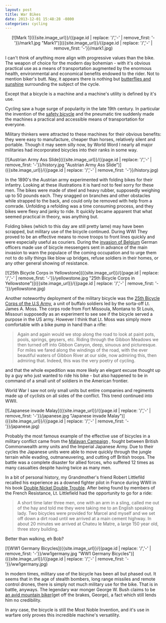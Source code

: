 ```yaml
---
layout: post
title: War Bikes
date: 2013-12-01 15:48:28 -0800
categories: cycling
---
```

<!-- {{site.image_url}}/{{page.id | replace: '/','-' | remove_first: '-'}}/image.jpg -->
<center>
[![Mark 1]({{site.image_url}}/{{page.id | replace: '/','-' | remove_first: '-'}}/mark1.jpg "Mark1")]({{site.image_url}}/{{page.id | replace: '/','-' | remove_first: '-'}}/mark1.jpg)
</center>

I can't think of anything more align with progressive values than the bike. The weapon of choice
for the modern day bohemian - with it's obvious practical use as a means of transportation
augmented by the enormous health, environmental and economical benefits endowed to
the rider. Not to mention biker's butt. Nay, it appears there is nothing but
[butterflies and sunshine](http://www.bikerfox.com/foxphotos2/) surrounding the
subject of the cycle.

Except that a bicycle is a machine and a machine's utility is defined by it's use.

Cycling saw a huge surge of popularity in the late 19th century. In particular the invention of
the [safety bicycle](https://en.wikipedia.org/wiki/Safety_bicycle) and the pneumatic
tire suddenly made the machines a practical and accessible means of transportation for
everyone.

Military thinkers were attracted to these machines for their obvious benefits: they were
easy to manufacture, cheaper than horses, relatively silent and portable. Though it
may seem silly now, by World Word I nearly all major militaries had incorporated bicycles
into their ranks in some way.

[![Austrian Army Ass Slide]({{site.image_url}}/{{page.id | replace: '/','-' | remove_first: '-'}}/history.jpg "Austrian Army Ass Slide")]({{site.image_url}}/{{page.id | replace: '/','-' | remove_first: '-'}}/history.jpg)

In the 1890's the Austrian army experimented with folding bikes for their infantry. Looking at
these illustrations it is hard not to feel sorry for these men.
The bikes were made of steel and heavy rubber, supposedly weighing up to 50 pounds each.
They snagged on branches and other obstacles while strapped to the back, and could only
be removed with help from a comrade. Unfolding a refolding was a time consuming
process, and they bikes were flexy and janky to ride. It quickly became apparent
that what seemed practical in theory, was anything but.

Folding bikes (which to this day are still pretty lame) may have been scrapped,
but military use of the bicycle continued. During WWI They proved to be an effective means
to move troops to front lines quickly and were especially useful as couriers. During the
[invasion of Belgium](https://en.wikipedia.org/wiki/Belgium_in_World_War_I#German_invasion)
German officers made use of bicycle messengers sent in advance of the main invasion to warn the populace of the coming occupation and to urge them not to do silly things like blow up bridges,
refuse soldiers in their homes, or any other general showing of resistance.

[![25th Bicycle Corps in Yellowstone]({{site.image_url}}/{{page.id | replace: '/','-' | remove_first: '-'}}/yellowstone.jpg "25th Bicycle Corps in Yellowstone")]({{site.image_url}}/{{page.id | replace: '/','-' | remove_first: '-'}}/yellowstone.jpg)


Another noteworthy deployment of the military bicycle was the
[25th Bicycle Corps of the U.S Army](http://bicyclecorps.blogspot.com/), a unit
of buffalo soldiers led by the sorta-off Lt. James A. Moss. The corps rode
from Fort Missoula, Montana to St Louis, Missouri supposedly as an experiment to see see if
the bicycle served a purpose in the US army. However I think that Lt. Moss was
simply more comfortable with a bike pump in hand than a rifle:

>Again and again would we stop along the road to look at paint pots, pools, springs, geysers, etc. Riding through the Gibbon Meadows we then turned off into Gibbon Canyon, deep, sinuous and picturesque. For miles we fared along the windings of the road, with the ever beautiful waters of Gibbon River at our side, now admiring this, then admiring that. Indeed, this was the very poetry of cycling.

and that the whole expedition was more likely an elegant excuse thought up by
a guy who just wanted to ride his bike - but also happened to be in command of a small
unit of soldiers in the American frontier.

World War I saw not only small units but entire companies and regiments made up of cyclists on all sides of the conflict. This trend continued into WWII.

[![Japanese invade Malay]({{site.image_url}}/{{page.id | replace: '/','-' | remove_first: '-'}}/japanese.jpg "Japanese invade Malay")]({{site.image_url}}/{{page.id | replace: '/','-' | remove_first: '-'}}/japanese.jpg)

Probably the most famous example of the effective use of bicycles in a military
conflict came from the [Malayan Campaign](https://en.wikipedia.org/wiki/Malayan_Campaign)
, fought between British Commonwealth army units and the Imperial Japanese Army.
Due to their cycles the
Japanese units were able to move quickly through the jungle terrain while evading,
outmaneuvering, and cutting off British troops. The battle was a complete disaster
for allied forces, who suffered 12 times as many casualties despite having twice as many men.

In a bit of personal history, my Grandmother's friend Robert Littlefild recalled
his experience as a downed fighter pilot in France during WWII in his book
[Double Nickel Double Trouble](https://www.goodreads.com/book/show/1537660.Double_nickel_double_trouble). After being found by members of the
French Resistance, Lt. Littlefield had the opportunity to go for a ride:

> A short time later three men, one with an arm in a sling, called me out of the hay
and told me they were taking me to an English speaking lady. Two bicycles were
provided for Marcel and myself and we set off down a dirt road until we arrived
at a main cement highway. In about 20 minutes we arrived at Chateu le Matre,
a large 150 year old, three story building.

Better than walking, eh Bob?

[![WW1 Germany Bicycles]({{site.image_url}}/{{page.id | replace: '/','-' | remove_first: '-'}}/ww1germany.jpg "WW1 Germany Bicycles")]({{site.image_url}}/{{page.id | replace: '/','-' | remove_first: '-'}}/ww1germany.jpg)

In modern times, military use of the bicycle has been all but phased out. It seems
that in the age of stealth bombers, long range missiles and remote control drones,
there is simply not much military use for the bike. That is in battle, anyways. The legendary
war monger George W. Bush claims to be [an avid mountain biker](http://www.bicycling.com/sites/default/files/images/Bush_Trails.jpg)(get off the brakes, George), a fact which still
lends him no credibility.

In any case, the bicycle is still the Most Noble Invention, and it's use in warfare
only proves this incredible machine's versatility.
